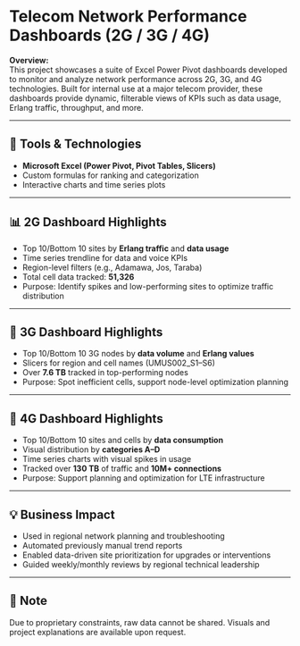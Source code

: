 # Telecom Network Performance Dashboards (2G / 3G / 4G)

**Overview:**  
This project showcases a suite of Excel Power Pivot dashboards developed to monitor and analyze network performance across 2G, 3G, and 4G technologies. Built for internal use at a major telecom provider, these dashboards provide dynamic, filterable views of KPIs such as data usage, Erlang traffic, throughput, and more.

---

## 🔧 Tools & Technologies
- **Microsoft Excel (Power Pivot, Pivot Tables, Slicers)**
- Custom formulas for ranking and categorization
- Interactive charts and time series plots

---

## 📊 2G Dashboard Highlights
- Top 10/Bottom 10 sites by **Erlang traffic** and **data usage**
- Time series trendline for data and voice KPIs
- Region-level filters (e.g., Adamawa, Jos, Taraba)
- Total cell data tracked: **51,326**
- Purpose: Identify spikes and low-performing sites to optimize traffic distribution

---

## 📶 3G Dashboard Highlights
- Top 10/Bottom 10 3G nodes by **data volume** and **Erlang values**
- Slicers for region and cell names (UMUS002_S1–S6)
- Over **7.6 TB** tracked in top-performing nodes
- Purpose: Spot inefficient cells, support node-level optimization planning

---

## 📡 4G Dashboard Highlights
- Top 10/Bottom 10 sites and cells by **data consumption**
- Visual distribution by **categories A–D**
- Time series charts with visual spikes in usage
- Tracked over **130 TB** of traffic and **10M+ connections**
- Purpose: Support planning and optimization for LTE infrastructure

---

## 💡 Business Impact
- Used in regional network planning and troubleshooting
- Automated previously manual trend reports
- Enabled data-driven site prioritization for upgrades or interventions
- Guided weekly/monthly reviews by regional technical leadership

---

## 🔗 Note
Due to proprietary constraints, raw data cannot be shared. Visuals and project explanations are available upon request.
